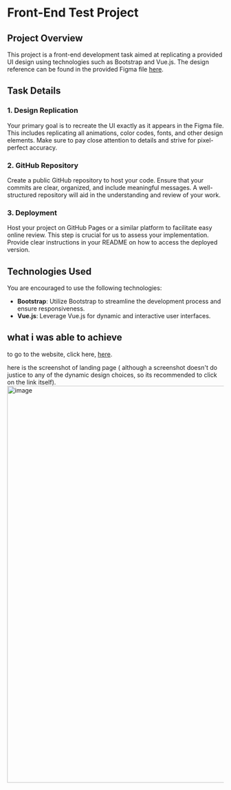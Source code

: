 # Front-End Test Project

## Project Overview

This project is a front-end development task aimed at replicating a provided UI design using technologies such as Bootstrap and Vue.js. The design reference can be found in the provided Figma file [here](https://www.figma.com/file/Fc3fxJ7nmzfC0BPMoYmaeh/Font-End-Test-1?type=design&node-id=0-1&mode=design).

## Task Details

### 1. Design Replication

Your primary goal is to recreate the UI exactly as it appears in the Figma file. This includes replicating all animations, color codes, fonts, and other design elements. Make sure to pay close attention to details and strive for pixel-perfect accuracy.

### 2. GitHub Repository

Create a public GitHub repository to host your code. Ensure that your commits are clear, organized, and include meaningful messages. A well-structured repository will aid in the understanding and review of your work.

### 3. Deployment

Host your project on GitHub Pages or a similar platform to facilitate easy online review. This step is crucial for us to assess your implementation. Provide clear instructions in your README on how to access the deployed version.

## Technologies Used

You are encouraged to use the following technologies:

- **Bootstrap**: Utilize Bootstrap to streamline the development process and ensure responsiveness.
- **Vue.js**: Leverage Vue.js for dynamic and interactive user interfaces.

## what i was able to achieve
to go to the website, click here,  [here](https://valdidar.github.io/project_demo_pistons/).

here is the screenshot of landing page ( although a screenshot doesn't do justice to any of the dynamic design choices, so its recommended to click on the link itself).
<img width="922" alt="image" src="https://github.com/valdidar/project_demo_pistons/assets/95515558/e5cb321f-1428-4c7d-960a-5a3cd2fbf3c9">




